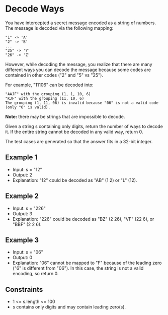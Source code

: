 # Decode Ways

You have intercepted a secret message encoded as a string of numbers. The message is decoded via the following mapping:

    "1" -> 'A'
    "2" -> 'B'
    ...
    "25" -> 'Y'
    "26" -> 'Z'

However, while decoding the message, you realize that there are many different ways you can decode the message because some codes are contained in other codes ("2" and "5" vs "25").

For example, "11106" can be decoded into:

    "AAJF" with the grouping (1, 1, 10, 6)
    "KJF" with the grouping (11, 10, 6)
    The grouping (1, 11, 06) is invalid because "06" is not a valid code (only "6" is valid).

**Note:** there may be strings that are impossible to decode.

Given a string s containing only digits, return the number of ways to decode it. If the entire string cannot be decoded in any valid way, return 0.

The test cases are generated so that the answer fits in a 32-bit integer.

## Example 1

- Input: s = "12"
- Output: 2
- Explanation: "12" could be decoded as "AB" (1 2) or "L" (12).

## Example 2

- Input: s = "226"
- Output: 3
- Explanation: "226" could be decoded as "BZ" (2 26), "VF" (22 6), or "BBF" (2 2 6).

## Example 3

- Input: s = "06"
- Output: 0
- Explanation: "06" cannot be mapped to "F" because of the leading zero ("6" is different from "06"). In this case, the string is not a valid encoding, so return 0.

## Constraints

- 1 <= s.length <= 100
- s contains only digits and may contain leading zero(s).
